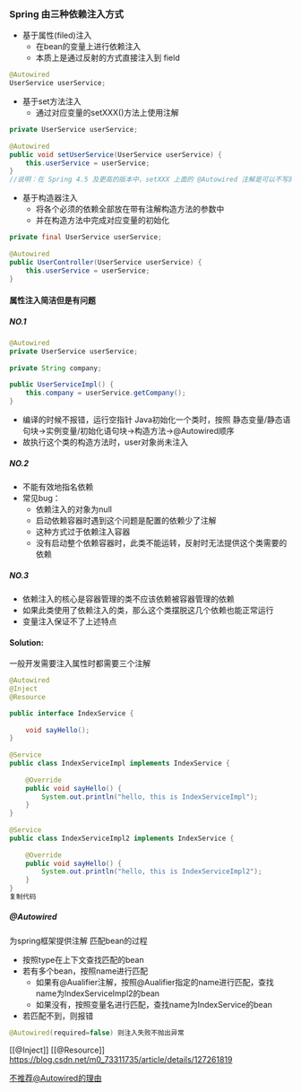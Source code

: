 ### Spring 由三种依赖注入方式
- 基于属性(filed)注入
	- 在bean的变量上进行依赖注入
	- 本质上是通过反射的方式直接注入到 field
```Java
@Autowired
UserService userService;
```

- 基于set方法注入
	- 通过对应变量的setXXX()方法上使用注解
```java
private UserService userService;
 
@Autowired
public void setUserService(UserService userService) {
    this.userService = userService;
}
//说明：在 Spring 4.5 及更高的版本中，setXXX 上面的 @Autowired 注解是可以不写的。
```

- 基于构造器注入
	- 将各个必须的依赖全部放在带有注解构造方法的参数中
	- 并在构造方法中完成对应变量的初始化
```java
private final UserService userService;
 
@Autowired
public UserController(UserService userService) {
    this.userService = userService;
}
```

#### 属性注入简洁但是有问题
##### NO.1
```java
@Autowired
private UserService userService;
 
private String company;
 
public UserServiceImpl() {
    this.company = userService.getCompany();
}
```
- 编译的时候不报错，运行空指针
Java初始化一个类时，按照 静态变量/静态语句块->实例变量/初始化语句块->构造方法->@Autowired顺序
- 故执行这个类的构造方法时，user对象尚未注入

##### NO.2
- 不能有效地指名依赖
- 常见bug：
	- 依赖注入的对象为null
	- 启动依赖容器时遇到这个问题是配置的依赖少了注解
	- 这种方式过于依赖注入容器
	- 没有启动整个依赖容器时，此类不能运转，反射时无法提供这个类需要的依赖
##### NO.3
- 依赖注入的核心是容器管理的类不应该依赖被容器管理的依赖
- 如果此类使用了依赖注入的类，那么这个类摆脱这几个依赖也能正常运行
- 变量注入保证不了上述特点
#### Solution:
一般开发需要注入属性时都需要三个注解
```java
@Autowired 
@Inject
@Resource
```

```java
public interface IndexService {
 
    void sayHello();
}
 
@Service
public class IndexServiceImpl implements IndexService {
 
    @Override
    public void sayHello() {
        System.out.println("hello, this is IndexServiceImpl");
    }
}
 
@Service
public class IndexServiceImpl2 implements IndexService {
 
    @Override
    public void sayHello() {
        System.out.println("hello, this is IndexServiceImpl2");
    }
}
复制代码
```
##### @Autowired
为spring框架提供注解
匹配bean的过程

- 按照type在上下文查找匹配的bean
- 若有多个bean，按照name进行匹配
	- 如果有@Aualifier注解，按照@Aualifier指定的name进行匹配，查找name为IndexServiceImpl2的bean
	- 如果没有，按照变量名进行匹配，查找name为IndexService的bean
- 若匹配不到，则报错
```java
@Autowired(required=false) 则注入失败不抛出异常
```

 
[[@Inject]]
[[@Resource]]
https://blog.csdn.net/m0_73311735/article/details/127261819

[不推荐@Autowired的理由](https://blog.csdn.net/m0_73311735/article/details/127261819)














